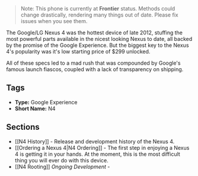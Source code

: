> Note: This phone is currently at **Frontier** status. Methods could change drastically, rendering many things out of date. Please fix issues when you see them.

The Google/LG Nexus 4 was the hottest device of late 2012, stuffing the most powerful parts available in the nicest looking Nexus to date, all backed by the promise of the Google Experience. But the biggest key to the Nexus 4's popularity was it's low starting price of $299 unlocked.

All of these specs led to a mad rush that was compounded by Google's famous launch fiascos, coupled with a lack of transparency on shipping.

## Tags

* **Type:** Google Experience
* **Short Name:** N4

## Sections

* [[N4 History]] - Release and development history of the Nexus 4.
* [[Ordering a Nexus 4|N4 Ordering]] - The first step in enjoying a Nexus 4 is getting it in your hands. At the moment, this is the most difficult thing you will ever do with this device.
* [[N4 Rooting]] *Ongoing Development* - 
